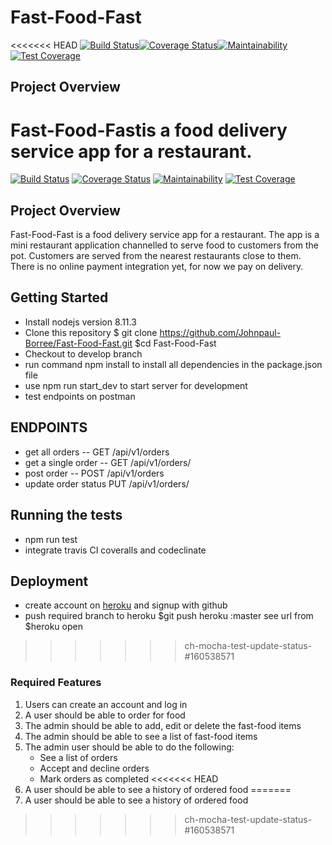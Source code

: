 # Fast-Food-Fast
<<<<<<< HEAD
[![Build Status](https://travis-ci.org/Johnpaul-Borree/Fast-Food-Fast.svg?branch=develop)](https://travis-ci.org/Johnpaul-Borree/Fast-Food-Fast)[![Coverage Status](https://coveralls.io/repos/github/Johnpaul-Borree/Fast-Food-Fast/badge.svg?branch=develop)](https://coveralls.io/github/Johnpaul-Borree/Fast-Food-Fast?branch=develop)[![Maintainability](https://api.codeclimate.com/v1/badges/986bd5041af6543c1b1e/maintainability)](https://codeclimate.com/github/Johnpaul-Borree/Fast-Food-Fast/maintainability)[![Test Coverage](https://api.codeclimate.com/v1/badges/986bd5041af6543c1b1e/test_coverage)](https://codeclimate.com/github/Johnpaul-Borree/Fast-Food-Fast/test_coverage)
## Project Overview
Fast-Food-Fast​ is a food delivery service app for a restaurant.
=======
[![Build Status](https://travis-ci.org/Johnpaul-Borree/Fast-Food-Fast.svg?branch=develop)](https://travis-ci.org/Johnpaul-Borree/Fast-Food-Fast)
[![Coverage Status](https://coveralls.io/repos/github/Johnpaul-Borree/Fast-Food-Fast/badge.svg?branch=develop)](https://coveralls.io/github/Johnpaul-Borree/Fast-Food-Fast?branch=develop)
[![Maintainability](https://api.codeclimate.com/v1/badges/986bd5041af6543c1b1e/maintainability)](https://codeclimate.com/github/Johnpaul-Borree/Fast-Food-Fast/maintainability)
[![Test Coverage](https://api.codeclimate.com/v1/badges/986bd5041af6543c1b1e/test_coverage)](https://codeclimate.com/github/Johnpaul-Borree/Fast-Food-Fast/test_coverage)
## Project Overview
Fast-Food-Fast​ is a food delivery service app for a restaurant.
The app is a mini restaurant application channelled to serve food to customers from the pot.
Customers are served from the nearest restaurants close to them. There is no online payment integration yet,
for now we pay on delivery.

## Getting Started
- Install nodejs version 8.11.3
- Clone this repository
    $ git clone https://github.com/Johnpaul-Borree/Fast-Food-Fast.git
    $cd Fast-Food-Fast
- Checkout to develop branch
- run command npm install to install all dependencies in the package.json file
- use npm run start_dev to start server for development
- test endpoints on postman

## ENDPOINTS
- get all orders -- GET /api/v1/orders
- get a single order -- GET /api/v1/orders/<orderId>
- post order  -- POST /api/v1/orders
- update order status PUT /api/v1/orders/<orderId>

## Running the tests
- npm run test
- integrate travis CI coveralls and codeclinate
## Deployment
- create account on <a href="heroku.com">heroku</a> and signup with github
- push required branch to heroku
    $git push heroku <branch name>:master
    see url from $heroku open
>>>>>>> ch-mocha-test-update-status-#160538571
### Required Features
1. Users can create an account and log in
2. A user should be able to order for food
3. The admin should be able to add, edit or delete the fast-food items
4. The admin should be able to see a list of fast-food items
5. The admin user should be able to do the following:
    - See a list of orders
    - Accept and decline orders
    - Mark orders as completed
<<<<<<< HEAD
6. A user should be able to see a history of ordered food
=======
6. A user should be able to see a history of ordered food
>>>>>>> ch-mocha-test-update-status-#160538571
